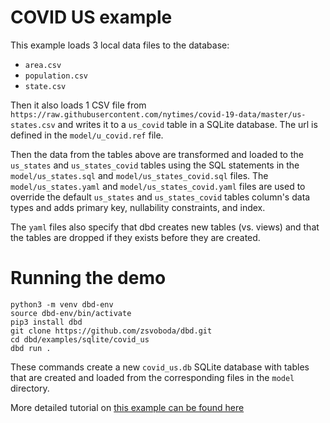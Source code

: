 # COVID US example
This example loads 3 local data files to the database:

* `area.csv` 
* `population.csv`
* `state.csv`

Then it also loads 1 CSV file from `https://raw.githubusercontent.com/nytimes/covid-19-data/master/us-states.csv` 
and writes it to a `us_covid` table in a SQLite database. The url is defined in the `model/u_covid.ref` file.

Then the data from the tables above are transformed and loaded to the `us_states` and `us_states_covid` tables 
using the SQL statements in the `model/us_states.sql` and `model/us_states_covid.sql` files. 
The `model/us_states.yaml` and `model/us_states_covid.yaml` files are used to override the 
default `us_states` and `us_states_covid` tables column's data types and adds primary key, nullability 
constraints, and index.

The `yaml` files also specify that dbd creates new tables (vs. views) and that the tables are dropped 
if they exists before they are created.

# Running the demo 

```shell
python3 -m venv dbd-env
source dbd-env/bin/activate
pip3 install dbd
git clone https://github.com/zsvoboda/dbd.git
cd dbd/examples/sqlite/covid_us
dbd run . 
```

These commands create a new `covid_us.db` SQLite database with tables that are created and loaded 
from the corresponding files in the `model` directory.

More detailed tutorial on [this example can be found here](https://zsvoboda.medium.com/analyze-covid-data-in-less-than-5-minutes-9176f440dd1a)
